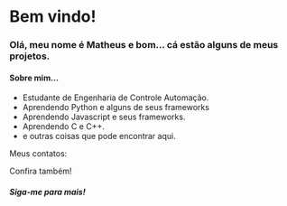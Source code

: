 # Bem vindo!
### Olá, meu nome é Matheus e bom... cá estão alguns de meus projetos.
#### Sobre mim... 
* Estudante de Engenharia de Controle Automação.
* Aprendendo Python e alguns de seus frameworks
* Aprendendo Javascript e seus frameworks.
* Aprendendo C e C++.
* e outras coisas que pode encontrar aqui.
  
<Main class="conteudo principal">
  <section>
    <p>Meus contatos: </p>
    <a href"">
    <a href"">
    <a href"">
  </section>
  <section>
    <p>Confira também!</p>
  </section>
</Main>
        
##### Siga-me para mais!

